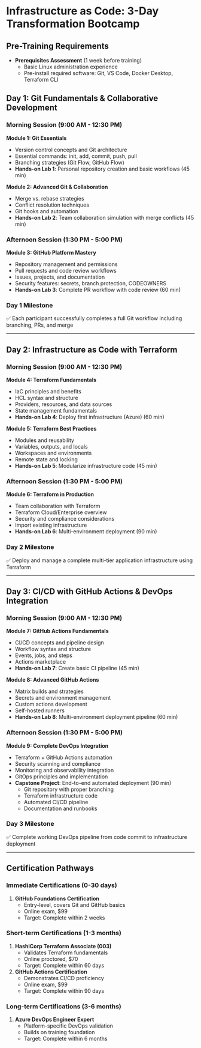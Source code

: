 # Infrastructure as Code: 3-Day Transformation Bootcamp



## Pre-Training Requirements

- **Prerequisites Assessment** (1 week before training)
  - Basic Linux administration experience
  - Pre-install required software: Git, VS Code, Docker Desktop, Terraform CLI



## Day 1: Git Fundamentals & Collaborative Development

### Morning Session (9:00 AM - 12:30 PM)

**Module 1: Git Essentials**

- Version control concepts and Git architecture
- Essential commands: init, add, commit, push, pull
- Branching strategies (Git Flow, GitHub Flow)
- **Hands-on Lab 1**: Personal repository creation and basic workflows (45 min)

**Module 2: Advanced Git & Collaboration**

- Merge vs. rebase strategies
- Conflict resolution techniques
- Git hooks and automation
- **Hands-on Lab 2**: Team collaboration simulation with merge conflicts (45 min)

### Afternoon Session (1:30 PM - 5:00 PM)

**Module 3: GitHub Platform Mastery**

- Repository management and permissions
- Pull requests and code review workflows
- Issues, projects, and documentation
- Security features: secrets, branch protection, CODEOWNERS
- **Hands-on Lab 3**: Complete PR workflow with code review (60 min)

### Day 1 Milestone

✅ Each participant successfully completes a full Git workflow including branching, PRs, and merge



---



## Day 2: Infrastructure as Code with Terraform

### Morning Session (9:00 AM - 12:30 PM)

**Module 4: Terraform Fundamentals**

- IaC principles and benefits
- HCL syntax and structure
- Providers, resources, and data sources
- State management fundamentals
- **Hands-on Lab 4**: Deploy first infrastructure (Azure) (60 min)

**Module 5: Terraform Best Practices**

- Modules and reusability
- Variables, outputs, and locals
- Workspaces and environments
- Remote state and locking
- **Hands-on Lab 5**: Modularize infrastructure code (45 min)

### Afternoon Session (1:30 PM - 5:00 PM)

**Module 6: Terraform in Production**

- Team collaboration with Terraform
- Terraform Cloud/Enterprise overview
- Security and compliance considerations
- Import existing infrastructure
- **Hands-on Lab 6**: Multi-environment deployment (90 min)

### Day 2 Milestone

✅ Deploy and manage a complete multi-tier application infrastructure using Terraform



---



## Day 3: CI/CD with GitHub Actions & DevOps Integration

### Morning Session (9:00 AM - 12:30 PM)

**Module 7: GitHub Actions Fundamentals**

- CI/CD concepts and pipeline design
- Workflow syntax and structure
- Events, jobs, and steps
- Actions marketplace
- **Hands-on Lab 7**: Create basic CI pipeline (45 min)

**Module 8: Advanced GitHub Actions**

- Matrix builds and strategies
- Secrets and environment management
- Custom actions development
- Self-hosted runners
- **Hands-on Lab 8**: Multi-environment deployment pipeline (60 min)

### Afternoon Session (1:30 PM - 5:00 PM)

**Module 9: Complete DevOps Integration**

- Terraform + GitHub Actions automation
- Security scanning and compliance
- Monitoring and observability integration
- GitOps principles and implementation
- **Capstone Project**: End-to-end automated deployment (90 min)
  - Git repository with proper branching
  - Terraform infrastructure code
  - Automated CI/CD pipeline
  - Documentation and runbooks

### Day 3 Milestone

✅ Complete working DevOps pipeline from code commit to infrastructure deployment



---



## Certification Pathways

### Immediate Certifications (0-30 days)

1. **GitHub Foundations Certification**
   - Entry-level, covers Git and GitHub basics
   - Online exam, $99
   - Target: Complete within 2 weeks

### Short-term Certifications (1-3 months)

1. **HashiCorp Terraform Associate (003)**
   - Validates Terraform fundamentals
   - Online proctored, $70
   - Target: Complete within 60 days
2. **GitHub Actions Certification**
   - Demonstrates CI/CD proficiency
   - Online exam, $99
   - Target: Complete within 90 days

### Long-term Certifications (3-6 months)

1. **Azure DevOps Engineer Expert**
   - Platform-specific DevOps validation
   - Builds on training foundation
   - Target: Complete within 6 months
